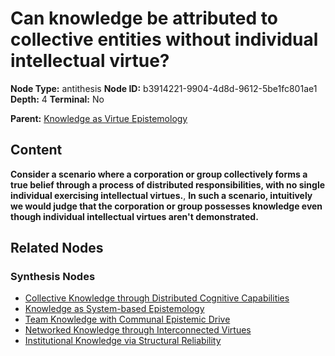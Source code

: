 # Can knowledge be attributed to collective entities without individual intellectual virtue?

**Node Type:** antithesis
**Node ID:** b3914221-9904-4d8d-9612-5be1fc801ae1
**Depth:** 4
**Terminal:** No

**Parent:** [Knowledge as Virtue Epistemology](knowledge-as-virtue-epistemology-synthesis-bfeb453c-8970-4765-88fb-bc41af0ac49a.md)

## Content

**Consider a scenario where a corporation or group collectively forms a true belief through a process of distributed responsibilities, with no single individual exercising intellectual virtues.**, **In such a scenario, intuitively we would judge that the corporation or group possesses knowledge even though individual intellectual virtues aren't demonstrated.**

## Related Nodes

### Synthesis Nodes

- [Collective Knowledge through Distributed Cognitive Capabilities](collective-knowledge-through-distributed-cognitive-capabilities-synthesis-46c6675d-e19d-4512-a79d-d15b1edebb0b.md)
- [Knowledge as System-based Epistemology](knowledge-as-system-based-epistemology-synthesis-66123c3f-ecb9-4507-84af-d329148671d1.md)
- [Team Knowledge with Communal Epistemic Drive](team-knowledge-with-communal-epistemic-drive-synthesis-474a2664-31b8-4bb3-a1d5-860adf3bca3b.md)
- [Networked Knowledge through Interconnected Virtues](networked-knowledge-through-interconnected-virtues-synthesis-823df3d9-4e92-4199-84d8-84192d2c8ddd.md)
- [Institutional Knowledge via Structural Reliability](institutional-knowledge-via-structural-reliability-synthesis-ee2f138c-3792-4da1-8cf6-c2fc475a2ac2.md)
